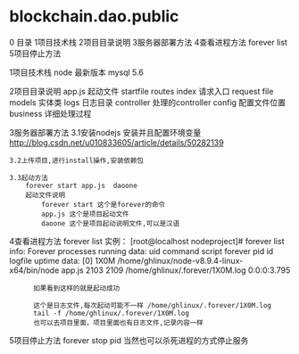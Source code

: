# blockchain.dao.public
0 目录
    1项目技术栈
    2项目目录说明
    3服务器部署方法
    4查看进程方法 forever list
    5项目停止方法


1项目技术栈
    node 最新版本
    mysql 5.6


2项目目录说明
    app.js 起动文件   startfile
    routes index 请求入口   request file
    models 实体类
    logs 日志目录
    controller 处理的controller
    config  配置文件位置
    business  详细处理过程


3服务器部署方法
    3.1安装nodejs
        安装并且配置环境变量
        http://blog.csdn.net/u010833605/article/details/50282139

    3.2上传项目,进行install操作,安装依赖包

    3.3起动方法
        forever start app.js  daoone
        起动文件说明
            forever start 这个是forever的命令
            app.js 这个是项目起动文件
            daoone 这个是项目起动说明文件,可以是汉语


4查看进程方法 forever list
        实例：
        [root@localhost nodeproject]# forever list
        info:    Forever processes running
        data:        uid  command                                      script forever pid  id logfile                         uptime
        data:    [0] 1X0M /home/ghlinux/node-v8.9.4-linux-x64/bin/node app.js 2103    2109    /home/ghlinux/.forever/1X0M.log 0:0:0:3.795

          如果看到这样的就是起动成功

          这个是日志文件,每次起动可能不一样 /home/ghlinux/.forever/1X0M.log
          tail -f /home/ghlinux/.forever/1X0M.log
          也可以去项目里面，项目里面也有日志文件,记录内容一样


5项目停止方法
        forever stop pid
        当然也可以杀死进程的方式停止服务




